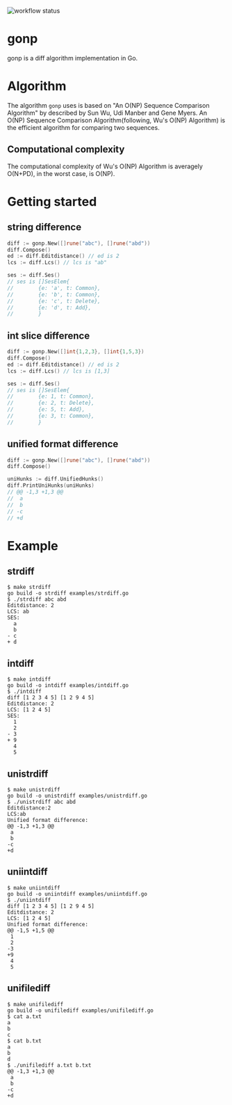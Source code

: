 ![workflow status](https://github.com/quenbyako/gonp/actions/workflows/go.yml/badge.svg)

# gonp

gonp is a diff algorithm implementation in Go.

# Algorithm

The algorithm `gonp` uses is based on "An O(NP) Sequence Comparison Algorithm" by described by Sun Wu, Udi Manber and Gene Myers.
An O(NP) Sequence Comparison Algorithm(following, Wu's O(NP) Algorithm) is the efficient algorithm for comparing two sequences.

## Computational complexity

The computational complexity of Wu's O(NP) Algorithm is averagely O(N+PD), in the worst case, is O(NP).

# Getting started

## string difference

```go
diff := gonp.New([]rune("abc"), []rune("abd"))
diff.Compose()
ed := diff.Editdistance() // ed is 2
lcs := diff.Lcs() // lcs is "ab"

ses := diff.Ses()
// ses is []SesElem{
//        {e: 'a', t: Common},
//        {e: 'b', t: Common},
//        {e: 'c', t: Delete},
//        {e: 'd', t: Add},
//        }
```

## int slice difference

```go
diff := gonp.New([]int{1,2,3}, []int{1,5,3})
diff.Compose()
ed := diff.Editdistance() // ed is 2
lcs := diff.Lcs() // lcs is [1,3]

ses := diff.Ses()
// ses is []SesElem{
//        {e: 1, t: Common},
//        {e: 2, t: Delete},
//        {e: 5, t: Add},
//        {e: 3, t: Common},
//        }
```

## unified format difference

```go
diff := gonp.New([]rune("abc"), []rune("abd"))
diff.Compose()

uniHunks := diff.UnifiedHunks()
diff.PrintUniHunks(uniHunks)
// @@ -1,3 +1,3 @@
//  a
//  b
// -c
// +d
```



# Example

## strdiff

```
$ make strdiff
go build -o strdiff examples/strdiff.go
$ ./strdiff abc abd
Editdistance: 2
LCS: ab
SES:
  a
  b
- c
+ d
```

## intdiff

```
$ make intdiff
go build -o intdiff examples/intdiff.go
$ ./intdiff
diff [1 2 3 4 5] [1 2 9 4 5]
Editdistance: 2
LCS: [1 2 4 5]
SES:
  1
  2
- 3
+ 9
  4
  5
```

## unistrdiff

```
$ make unistrdiff
go build -o unistrdiff examples/unistrdiff.go
$ ./unistrdiff abc abd
Editdistance:2
LCS:ab
Unified format difference:
@@ -1,3 +1,3 @@
 a
 b
-c
+d
```

## uniintdiff

```
$ make uniintdiff
go build -o uniintdiff examples/uniintdiff.go
$ ./uniintdiff
diff [1 2 3 4 5] [1 2 9 4 5]
Editdistance: 2
LCS: [1 2 4 5]
Unified format difference:
@@ -1,5 +1,5 @@
 1
 2
-3
+9
 4
 5
```

## unifilediff

```
$ make unifilediff
go build -o unifilediff examples/unifilediff.go
$ cat a.txt
a
b
c
$ cat b.txt
a
b
d
$ ./unifilediff a.txt b.txt
@@ -1,3 +1,3 @@
 a
 b
-c
+d
```
